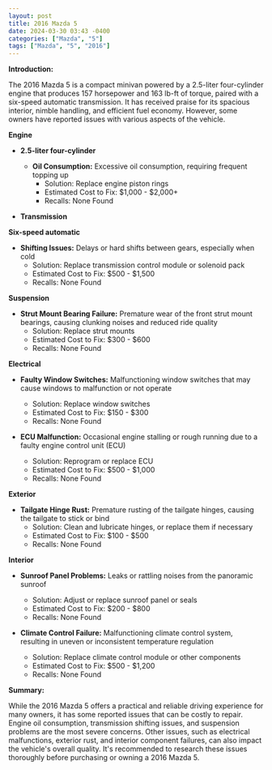 ```yaml
---
layout: post
title: 2016 Mazda 5
date: 2024-03-30 03:43 -0400
categories: ["Mazda", "5"]
tags: ["Mazda", "5", "2016"]
---
```

**Introduction:**

The 2016 Mazda 5 is a compact minivan powered by a 2.5-liter four-cylinder engine that produces 157 horsepower and 163 lb-ft of torque, paired with a six-speed automatic transmission. It has received praise for its spacious interior, nimble handling, and efficient fuel economy. However, some owners have reported issues with various aspects of the vehicle.

**Engine**

* **2.5-liter four-cylinder**

  * **Oil Consumption:** Excessive oil consumption, requiring frequent topping up
    * Solution: Replace engine piston rings
    * Estimated Cost to Fix: $1,000 - $2,000+
    * Recalls: None Found

* **Transmission**

**Six-speed automatic**

* **Shifting Issues:** Delays or hard shifts between gears, especially when cold
    * Solution: Replace transmission control module or solenoid pack
    * Estimated Cost to Fix: $500 - $1,500
    * Recalls: None Found

**Suspension**

* **Strut Mount Bearing Failure:** Premature wear of the front strut mount bearings, causing clunking noises and reduced ride quality
    * Solution: Replace strut mounts
    * Estimated Cost to Fix: $300 - $600
    * Recalls: None Found

**Electrical**

* **Faulty Window Switches:** Malfunctioning window switches that may cause windows to malfunction or not operate
    * Solution: Replace window switches
    * Estimated Cost to Fix: $150 - $300
    * Recalls: None Found

* **ECU Malfunction:** Occasional engine stalling or rough running due to a faulty engine control unit (ECU)
    * Solution: Reprogram or replace ECU
    * Estimated Cost to Fix: $500 - $1,000
    * Recalls: None Found

**Exterior**

* **Tailgate Hinge Rust:** Premature rusting of the tailgate hinges, causing the tailgate to stick or bind
    * Solution: Clean and lubricate hinges, or replace them if necessary
    * Estimated Cost to Fix: $100 - $500
    * Recalls: None Found

**Interior**

* **Sunroof Panel Problems:** Leaks or rattling noises from the panoramic sunroof
    * Solution: Adjust or replace sunroof panel or seals
    * Estimated Cost to Fix: $200 - $800
    * Recalls: None Found

* **Climate Control Failure:** Malfunctioning climate control system, resulting in uneven or inconsistent temperature regulation
    * Solution: Replace climate control module or other components
    * Estimated Cost to Fix: $500 - $1,200
    * Recalls: None Found

**Summary:**

While the 2016 Mazda 5 offers a practical and reliable driving experience for many owners, it has some reported issues that can be costly to repair. Engine oil consumption, transmission shifting issues, and suspension problems are the most severe concerns. Other issues, such as electrical malfunctions, exterior rust, and interior component failures, can also impact the vehicle's overall quality. It's recommended to research these issues thoroughly before purchasing or owning a 2016 Mazda 5.
